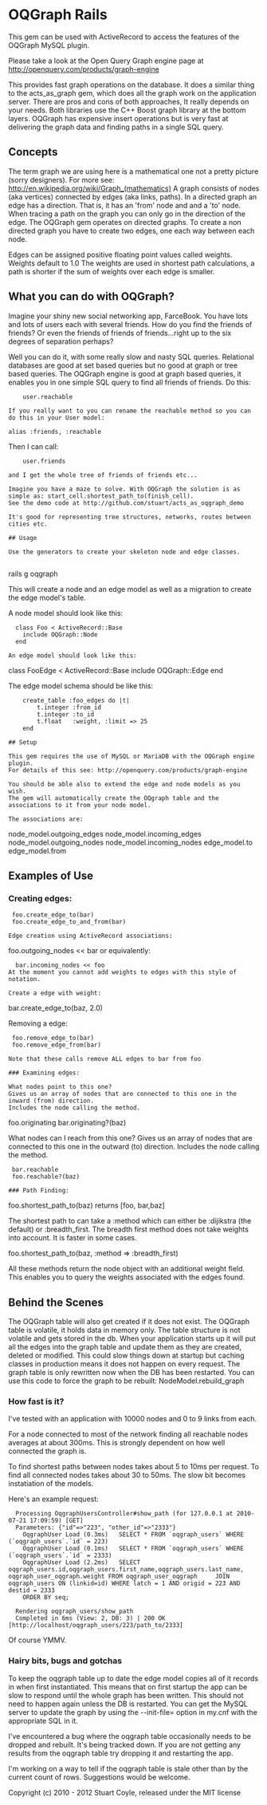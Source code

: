 # OQGraph Rails

This gem can be used with ActiveRecord to access the features of the OQGraph
MySQL plugin. 

Please take a look at the Open Query Graph engine page at http://openquery.com/products/graph-engine

This provides fast graph operations on the database. It does a similar thing to the 
acts_as_graph gem, which does all the graph work on the application server. There are 
pros and cons of both approaches, It really depends on your needs. Both libraries 
use the C++ Boost graph library at the bottom layers. OQGraph has expensive 
insert operations but is very fast at delivering the graph data and finding paths in a single SQL query.

## Concepts

The term graph we are using here is a mathematical one not a pretty picture (sorry designers). 
For more see: http://en.wikipedia.org/wiki/Graph_(mathematics) 
A graph consists of nodes (aka vertices) connected by edges (aka links, paths). 
In a directed graph an edge has a direction. That is, it has an 'from' node and and a 'to' node.
When tracing a path on the graph you can only go in the direction of the edge.
The OQGraph gem operates on directed graphs. To create a non directed graph you have to create two edges,
one each way between each node.

Edges can be assigned positive floating point values called weights. Weights default to 1.0
The weights are used in shortest path calculations, a path is shorter if the sum of weights over each edge is smaller.

## What you can do with OQGraph?

Imagine your shiny new social networking app, FarceBook.
You have lots and lots of users each with several friends. How do you find the friends of friends?
Or even the friends of friends of friends...right up to the six degrees of separation perhaps?

Well you can do it, with some really slow and nasty SQL queries. Relational databases are good at set
based queries but no good at graph or tree based queries. The OQGraph engine is good at graph based queries, 
it enables you in one simple SQL query to find all friends of friends. 
Do this: 

```
    user.reachable
    
If you really want to you can rename the reachable method so you can do this in your User model:

```
    alias :friends, :reachable

Then I can call: 

```
    user.friends
    
and I get the whole tree of friends of friends etc...
             
Imagine you have a maze to solve. With OQGraph the solution is as simple as: start_cell.shortest_path_to(finish_cell).
See the demo code at http://github.com/stuart/acts_as_oqgraph_demo

It's good for representing tree structures, networks, routes between cities etc.

## Usage

Use the generators to create your skeleton node and edge classes.
  
```
  rails g oqgraph

This will create a node and an edge model as well as a migration to
create the edge model's table.

A node model should look like this:

```
  class Foo < ActiveRecord::Base
    include OQGraph::Node
  end

An edge model should look like this:

```
  class FooEdge < ActiveRecord::Base
    include OQGraph::Edge
  end
  
The edge model schema should be like this:

```
    create_table :foo_edges do |t|
        t.integer :from_id
        t.integer :to_id
        t.float   :weight, :limit => 25
    end

## Setup

This gem requires the use of MySQL or MariaDB with the OQGraph engine plugin.
For details of this see: http://openquery.com/products/graph-engine

You should be able also to extend the edge and node models as you wish.
The gem will automatically create the OQgraph table and the associations to it from your node model.

The associations are:

```
  node_model.outgoing_edges
  node_model.incoming_edges
  node_model.outgoing_nodes
  node_model.incoming_nodes
  edge_model.to
  edge_model.from

## Examples of Use

### Creating edges:

```
 foo.create_edge_to(bar)
 foo.create_edge_to_and_from(bar)

Edge creation using ActiveRecord associations: 
```
 foo.outgoing_nodes << bar
or equivalently:
```
  bar.incoming_nodes << foo
At the moment you cannot add weights to edges with this style of notation.

Create a edge with weight:
```
 bar.create_edge_to(baz, 2.0)
 
Removing a edge:
```
 foo.remove_edge_to(bar)
 foo.remove_edge_from(bar)

Note that these calls remove ALL edges to bar from foo

### Examining edges: 

What nodes point to this one?
Gives us an array of nodes that are connected to this one in the inward (from) direction.
Includes the node calling the method.

```
 foo.originating
 bar.originating?(baz)

What nodes can I reach from this one?
Gives us an array of nodes that are connected to this one in the outward (to) direction.
Includes the node calling the method.

```
 bar.reachable
 foo.reachable?(baz)

### Path Finding:

```
  foo.shortest_path_to(baz)
   returns [foo, bar,baz]
  
  The shortest path to can take a :method which can either be :dijikstra (the default)
  or :breadth_first. The breadth first method does not take weights into account.
  It is faster in some cases.
  
  foo.shortest_path_to(baz, :method => :breadth_first)

All these methods return the node object with an additional weight field.
This enables you to query the weights associated with the edges found.

## Behind the Scenes

The OQGraph table will also get created if it does not exist. The OQGraph table is volatile, it holds data in 
memory only. The table structure is not volatile and gets stored in the db. 
When your application starts up it will put all the edges into the graph table and update them as
they are created, deleted or modified. This could slow things down at startup but caching classes in production
means it does not happen on every request. The graph table is only rewritten now when the DB has been restarted.
You can use this code to force the graph to be rebuilt:
  NodeModel.rebuild_graph

### How fast is it?
I've tested with an application with 10000 nodes and 0 to 9 links from each.

For a node connected to most of the network finding all reachable nodes averages at about 300ms.
This is strongly dependent on how well connected the graph is.

To find shortest paths between nodes takes about 5 to 10ms per request.
To find all connected nodes takes about 30 to 50ms. The slow bit becomes instatiation of
the models.

Here's an example request: 

```
  Processing OqgraphUsersController#show_path (for 127.0.0.1 at 2010-07-21 17:09:59) [GET]
  Parameters: {"id"=>"223", "other_id"=>"2333"}
    OqgraphUser Load (0.3ms)   SELECT * FROM `oqgraph_users` WHERE (`oqgraph_users`.`id` = 223) 
    OqgraphUser Load (0.1ms)   SELECT * FROM `oqgraph_users` WHERE (`oqgraph_users`.`id` = 2333) 
    OqgraphUser Load (2.2ms)   SELECT oqgraph_users.id,oqgraph_users.first_name,oqgraph_users.last_name, oqgraph_user_oqgraph.weight FROM oqgraph_user_oqgraph     JOIN oqgraph_users ON (linkid=id) WHERE latch = 1 AND origid = 223 AND destid = 2333
    ORDER BY seq;     

  Rendering oqgraph_users/show_path
  Completed in 6ms (View: 2, DB: 3) | 200 OK [http://localhost/oqgraph_users/223/path_to/2333]
```

Of course YMMV.

### Hairy bits, bugs and gotchas

To keep the oqgraph table up to date the edge model copies all of it records in when first instantiated.
This means that on first startup the app can be slow to respond until the whole graph has been written.
This should not need to happen again unless the DB is restarted. You can get the MySQL server to update the graph
by using the --init-file=<SQLfile> option in my.cnf with the appropriate SQL in it.

I've encountered a bug where the oqgraph table occasionally needs to be dropped and rebuilt. It's being tracked down.
If you are not getting any results from the oqgraph table try dropping it and restarting the app.

I'm working on a way to tell if the oqgraph table is stale other than by the current count of rows. Suggestions would be welcome.

Copyright (c) 2010 - 2012 Stuart Coyle, released under the MIT license
